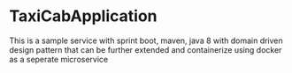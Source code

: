 # TaxiCabApplication
This is a sample service with sprint boot, maven, java 8 with domain driven design pattern that can be further extended and containerize using docker as a seperate microservice
